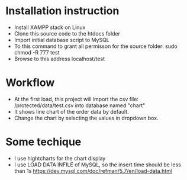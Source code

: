 # Installation instruction
- Install XAMPP stack on Linux
- Clone this source code to the htdocs folder
- Import initial database script to MySQL
- To this command to grant all permisson for the source folder: sudo chmod -R 777 test
- Browse to this address localhost/test

# Workflow
- At the first load, this project will import the csv file: /protected/data/test.csv into database named "chart"
- It shows line chart of the order data by default.
- Change the chart by selecting the values in dropdown box.

# Some techique 
- I use hightcharts for the chart display
- I use LOAD DATA INFILE of MySQL, so the insert time should be less than 1s https://dev.mysql.com/doc/refman/5.7/en/load-data.html
